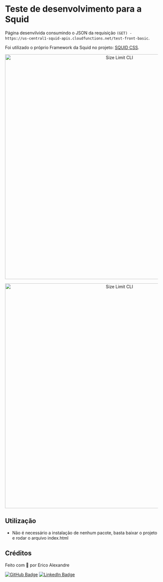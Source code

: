 # Teste de desenvolvimento para a Squid

Página desenvilvida consumindo o JSON da requisição `(GET) - https://us-central1-squid-apis.cloudfunctions.net/test-front-basic`.

Foi utilizado o próprio Framework da Squid no projeto: [SQUID CSS](https://css.squidit.com.br/).

<p align="center">
  <img src="https://res.cloudinary.com/dvawcyisr/image/upload/v1632569387/Captura_de_tela_de_2021-09-25_08-12-18_q4vvhi.png" alt="Size Limit CLI" width="738">
</p>

<p align="center">
  <img src="https://res.cloudinary.com/dvawcyisr/image/upload/v1632569387/Captura_de_tela_de_2021-09-25_08-12-45_rtysoo.png" alt="Size Limit CLI" width="738">
</p>

## Utilização

* Não é necessário a instalação de nenhum pacote, basta baixar o projeto e rodar o arquivo index.html

## Créditos

Feito com 💜 por Erico Alexandre

[![GitHub Badge](https://img.shields.io/badge/GitHub-100000?style=for-the-badge&logo=github&logoColor=white)](https://github.com/ericoabs)
[![LinkedIn Badge](https://img.shields.io/badge/LinkedIn-0077B5?style=for-the-badge&logo=linkedin&logoColor=white)](https://www.linkedin.com/in/ericoabs/)
